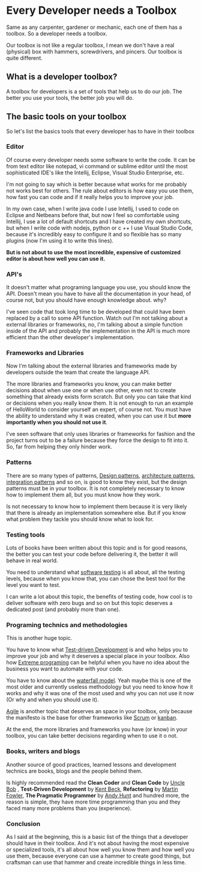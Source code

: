 # Every Developer needs a Toolbox

Same as any carpenter, gardener or mechanic, each one of them has a toolbox. So a developer needs a toolbox.

Our toolbox is not like a regular toolbox, I mean we don't have a real (physical) box with hammers, screwdrivers, and pincers. Our toolbox is quite different.

## What is a developer toolbox?

A toolbox for developers is a set of tools that help us to do our job. The better you use your tools, the better job you will do.

## The basic tools on your toolbox

So let's list the basics tools that every developer has to have in their toolbox

### Editor

Of course every developer needs some software to write the code. It can be from text editor like notepad, vi command or sublime editor until the most sophisticated IDE's like the Intellij, Eclipse, Visual Studio Enterprise, etc.

I'm not going to say which is better because what works for me probably not works best for others. The rule about editors is how easy you use them, how fast you can code and if it really helps you to improve your job.

In my own case, when I write java code I use Intellij, I used to code on Eclipse and Netbeans before that, but now I feel so comfortable using Intellij, I use a lot of default shortcuts and I have created my own shortcuts, but when I write code with nodejs, python or c ++ I use Visual Studio Code, because it's incredibly easy to configure it and so flexible has so many plugins (now I'm using it to write this lines).

**But is not about to use the most incredible, expensive of customized editor is about how well you can use it.**

### API's

It doesn't matter what programing language you use, you should know the API. Doesn't mean you have to have all the documentation in your head, of course not, but you should have enough knowledge about. why?

I've seen code that took long time to be developed that could have been replaced by a call to some API function. Watch out I'm not talking about a external libraries or frameworks, no, I'm talking about a simple function inside of the API and probably the implementation in the API is much more efficient than the other developer's implementation.

### Frameworks and Libraries

Now I'm talking about the external libraries and frameworks made by developers outside the team that create the language API.

The more libraries and frameworks you know, you can make better decisions about when use one or when use other, even not to create something that already exists form scratch. But only you can take that kind or decisions when you really know them. It is not enough to run an example of HelloWorld to consider yourself an expert, of course not. You must have the ability to understand why it was created, when you can use it but **more importantly when you should not use it**.

I've seen software that only uses libraries or frameworks for fashion and the project turns out to be a failure because they force the design to fit into it. So, far from helping they only hinder work.

### Patterns

There are so many types of patterns, [Design patterns](https://en.wikipedia.org/wiki/Design_Patterns), [architecture patterns](https://en.wikipedia.org/wiki/Architectural_pattern), [integration patterns](https://en.wikipedia.org/wiki/Enterprise_Integration_Patterns) and so on, is good to know they exist, but the design patterns must be in your toolbox. It is not completely necessary to know how to implement them all, but you must know how they work. 

Is not necessary to know how to implement them because it is very likely that there is already an implementation somewhere else. But if you know what problem they tackle you should know what to look for.

### Testing tools

Lots of books have been written about this topic and is for good reasons, the better you can test your code before delivering it, the better it will behave in real world.

You need to understand what [software testing](https://en.wikipedia.org/wiki/Software_testing) is all about, all the testing levels, because when you know that, you can chose the best tool for the level you want to test.


I can write a lot about this topic, the benefits of testing code, how cool is to deliver software with zero bugs and so on but this topic deserves a dedicated post (and probably more than one).

### Programing technics and methodologies

This is another huge topic.

You have to know what [Test-driven Development](https://en.wikipedia.org/wiki/Test-driven_development) is and who helps you to improve your job and why it deserves a special place in your toolbox. 
Also how [Extreme programing](https://en.wikipedia.org/wiki/Extreme_programming) can be helpful when you have no idea about the business you want to automate with your code.

You have to know about the [waterfall model](https://en.wikipedia.org/wiki/Waterfall_model). Yeah maybe this is one of the most older and currently useless methodology but you need to know how it works and why it was one of the most used and why you can not use it now (Or why and when you should use it).

[Agile](https://en.wikipedia.org/wiki/Agile_software_development) is another topic that deserves an space in your toolbox, only because the manifesto is the base for other frameworks like [Scrum](https://en.wikipedia.org/wiki/Scrum_(software_development)) or [kanban](https://en.wikipedia.org/wiki/Kanban_(development)).

At the end, the more libraries and frameworks you have (or know) in your toolbox, you can take better decisions regarding when to use it o not.

### Books, writers and blogs

Another source of good practices, learned lessons and development technics are books, blogs and the people behind them.

Is highly recommended read the **Clean Coder** and **Clean Code** by [Uncle Bob](https://es.wikipedia.org/wiki/Robert_C._Martin) , **Test-Driven Development** by [Kent Beck](https://es.wikipedia.org/wiki/Kent_Beck), **Refactoring** by [Martin Fowler](https://en.wikipedia.org/wiki/Martin_Fowler), **The Pragmatic Programmer** by [Andy Hunt](https://en.wikipedia.org/wiki/Andy_Hunt_(author)) and hundred more, the reason is simple,  they have more time programming than you and they faced many more problems than you (experience).

### Conclusion

As I said at the beginning, this is a basic list of the things that a developer should have in their toolbox. And it's not about having the most expensive or specialized tools, it's all about how well you know them and how well you use them, because everyone can use a hammer to create good things, but craftsman can use that hammer and create incredible things in less time.
